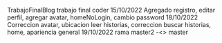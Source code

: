 TrabajoFinalBlog
trabajo final coder
15/10/2022
Agregado registro, editar perfil, agregar avatar, homeNoLogin, cambio password
18/10/2022
Correccion avatar, ubicacion leer historias, correccion buscar historias, home, apariencia general
19/10/2022
rama master2 -<> master
